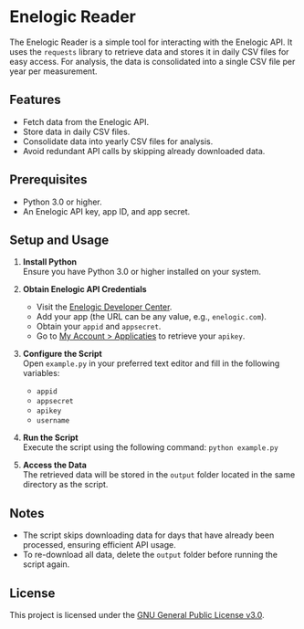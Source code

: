 # Enelogic Reader

The Enelogic Reader is a simple tool for interacting with the Enelogic API. It uses the `requests` library to retrieve data and stores it in daily CSV files for easy access. For analysis, the data is consolidated into a single CSV file per year per measurement.

## Features
- Fetch data from the Enelogic API.
- Store data in daily CSV files.
- Consolidate data into yearly CSV files for analysis.
- Avoid redundant API calls by skipping already downloaded data.

## Prerequisites
- Python 3.0 or higher.
- An Enelogic API key, app ID, and app secret.

## Setup and Usage
1. **Install Python**  
   Ensure you have Python 3.0 or higher installed on your system.

2. **Obtain Enelogic API Credentials**  
   - Visit the [Enelogic Developer Center](https://enelogic.com/nl/developers).
   - Add your app (the URL can be any value, e.g., `enelogic.com`).
   - Obtain your `appid` and `appsecret`.
   - Go to [My Account > Applicaties](https://enelogic.com/nl/web#/mijn-account/applicaties) to retrieve your `apikey`.

3. **Configure the Script**  
   Open `example.py` in your preferred text editor and fill in the following variables:
   - `appid`
   - `appsecret`
   - `apikey`
   - `username`

4. **Run the Script**  
   Execute the script using the following command:
   `python example.py`

5. **Access the Data**  
   The retrieved data will be stored in the `output` folder located in the same directory as the script.

## Notes
- The script skips downloading data for days that have already been processed, ensuring efficient API usage.
- To re-download all data, delete the `output` folder before running the script again.

## License
This project is licensed under the [GNU General Public License v3.0](LICENSE).